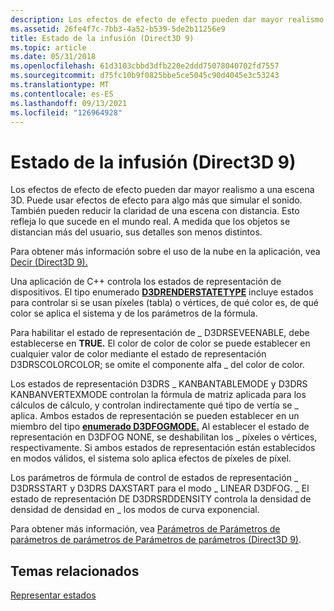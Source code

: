 ```yaml
---
description: Los efectos de efecto de efecto pueden dar mayor realismo a una escena 3D.
ms.assetid: 26fe4f7c-7bb3-4a52-b539-5de2b11256e9
title: Estado de la infusión (Direct3D 9)
ms.topic: article
ms.date: 05/31/2018
ms.openlocfilehash: 61d3103cbbd3dfb220e2ddd75078040702fd7557
ms.sourcegitcommit: d75fc10b9f0825bbe5ce5045c90d4045e3c53243
ms.translationtype: MT
ms.contentlocale: es-ES
ms.lasthandoff: 09/13/2021
ms.locfileid: "126964928"
---
```

# <a name="fog-state-direct3d-9"></a>Estado de la infusión (Direct3D 9)

Los efectos de efecto de efecto pueden dar mayor realismo a una escena 3D. Puede usar efectos de efecto para algo más que simular el sonido. También pueden reducir la claridad de una escena con distancia. Esto refleja lo que sucede en el mundo real. A medida que los objetos se distancian más del usuario, sus detalles son menos distintos.

Para obtener más información sobre el uso de la nube en la aplicación, vea [Decir (Direct3D 9).](fog.md)

Una aplicación de C++ controla los estados de representación de dispositivos. El tipo enumerado [**D3DRENDERSTATETYPE**](./d3drenderstatetype.md) incluye estados para controlar si se usan píxeles (tabla) o vértices, de qué color es, de qué color se aplica el sistema y de los parámetros de la fórmula.

Para habilitar el estado de representación de \_ D3DRSEVEENABLE, debe establecerse en **TRUE.** El color de color de color se puede establecer en cualquier valor de color mediante el estado de representación D3DRSCOLORCOLOR; se omite el componente alfa \_ del color de color.

Los estados de representación D3DRS \_ KANBANTABLEMODE y D3DRS KANBANVERTEXMODE controlan la fórmula de matriz aplicada para los cálculos de cálculo, y controlan indirectamente qué tipo de vertía se \_ aplica. Ambos estados de representación se pueden establecer en un miembro del tipo [**enumerado D3DFOGMODE.**](./d3dfogmode.md) Al establecer el estado de representación en D3DFOG NONE, se deshabilitan los \_ píxeles o vértices, respectivamente. Si ambos estados de representación están establecidos en modos válidos, el sistema solo aplica efectos de píxeles de píxel.

Los parámetros de fórmula de control de estados de representación \_ D3DRSSTART y D3DRS DAXSTART para el modo \_ LINEAR D3DFOG. \_ El estado de representación DE D3DRSRDDENSITY controla la densidad de densidad de densidad en \_ los modos de curva exponencial.

Para obtener más información, vea [Parámetros de Parámetros de parámetros de parámetros de Parámetros de parámetros (Direct3D 9)](fog-parameters.md).

## <a name="related-topics"></a>Temas relacionados

<dl> <dt>

[Representar estados](render-states.md)
</dt> </dl>

 

 
